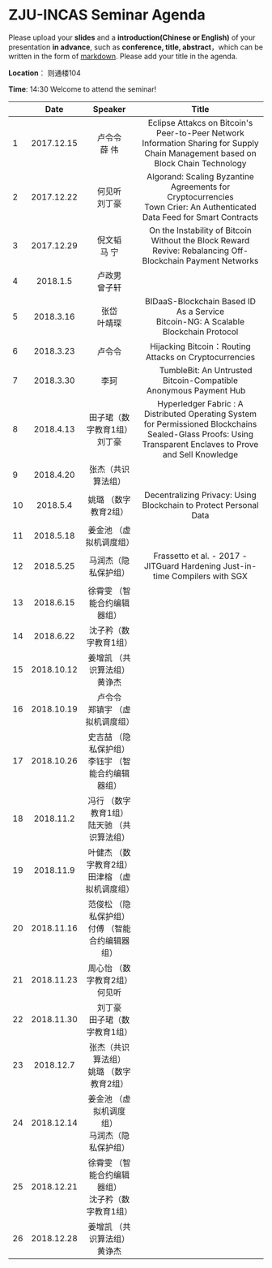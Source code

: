 # ZJU-INCAS  Seminar Agenda

Please upload your **slides** and a **introduction(Chinese or English)** of your presentation **in advance**,
such as **conference, title, abstract**，which can be written in the form of [markdown](http://sspai.com/25137). Please add your title in the agenda.

**Location**： 则通楼104

**Time**: 14:30  Welcome to attend the seminar!

|      |    Date    |   Speaker   |                  Title                   |
| ---- | :--------: | :---------: | :--------------------------------------: |
| 1    | 2017.12.15 | 卢令令<br>薛 伟  | Eclipse Attakcs on Bitcoin's Peer-to-Peer Network <br>Information Sharing for Supply Chain Management based on Block Chain Technology |
| 2    | 2017.12.22 | 何见听<br>刘丁豪  | Algorand: Scaling Byzantine Agreements for Cryptocurrencies <br> Town Crier: An Authenticated Data Feed for Smart Contracts |
| 3    | 2017.12.29 | 倪文韬 <br>马 宁 | On the Instability of Bitcoin Without the Block Reward <br> Revive: Rebalancing Off-Blockchain Payment Networks      |
| 4    |  2018.1.5  | 卢政男<br> 曾子轩 |                   <br>                   |
| 5    | 2018.3.16  | 张岱<br> 叶靖琛  |       BIDaaS-Blockchain Based ID As a Service            <br>   Bitcoin-NG: A Scalable Blockchain Protocol                |
| 6    | 2018.3.23  | 卢令令<br>   |      Hijacking Bitcoin：Routing Attacks on Cryptocurrencies   <br>                   |
| 7    | 2018.3.30  | 李珂<br>   |      TumbleBit: An Untrusted Bitcoin-Compatible Anonymous Payment Hub     |
| 8    | 2018.4.13  |田子珺（数字教育1组）<br>刘丁豪 |       Hyperledger Fabric : A Distributed Operating System for Permissioned Blockchains <br>   Sealed-Glass Proofs: Using Transparent Enclaves to Prove and Sell Knowledge              |
| 9   | 2018.4.20  | 张杰（共识算法组）|                        |
| 10   | 2018.5.4  |  姚璐 （数字教育2组）|    Decentralizing Privacy: Using Blockchain to Protect Personal Data|                 
| 11   | 2018.5.18  | 姜金池 （虚拟机调度组） |                                    |
| 12   | 2018.5.25 | 马润杰（隐私保护组）  |   Frassetto et al. - 2017 - JITGuard Hardening Just-in-time Compilers with SGX     |
| 13   | 2018.6.15  | 徐霄雯 （智能合约编辑器组） |                                 |
| 14   | 2018.6.22  | 沈子矜（数字教育1组） |                                 |
| 15   | 2018.10.12  | 姜增凯 （共识算法组）<br> 黄诤杰 |                   <br>                   |
| 16   | 2018.10.19  | 卢令令<br>郑镇宇 （虚拟机调度组）|                   <br>                   |
| 17   | 2018.10.26  |  史吉喆 （隐私保护组）<br> 李钰宇 （智能合约编辑器组）|                   <br>                   |
| 18   | 2018.11.2  |  冯行 （数字教育1组）<br> 陆天驰 （共识算法组）|                   <br>                   |
| 19   | 2018.11.9  |   叶健杰 （数字教育2组）<br> 田津榕 （虚拟机调度组）|                   <br>                   |
| 20   | 2018.11.16  |  范俊松 （隐私保护组）<br>  付傅 （智能合约编辑器组）|                   <br>                   |
| 21   | 2018.11.23  |  周心怡 （数字教育2组） <br> 何见听|                   <br>                   |
| 22   | 2018.11.30  |   刘丁豪 <br>田子珺（数字教育1组） |                   <br>                   |
| 23   | 2018.12.7  |  张杰（共识算法组）<br> 姚璐 （数字教育2组） |                   <br>                   |
| 24   | 2018.12.14  |  姜金池 （虚拟机调度组） <br> 马润杰（隐私保护组） |                   <br>                   |
| 25   | 2018.12.21  |   徐霄雯 （智能合约编辑器组）<br> 沈子矜（数字教育1组）  |                   <br>                   |
| 26   | 2018.12.28  | 姜增凯 （共识算法组）<br> 黄诤杰|                   <br>                   |

